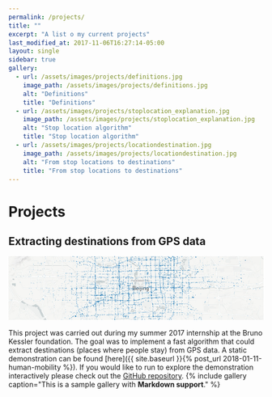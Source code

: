 ```yaml
---
permalink: /projects/
title: ""
excerpt: "A list o my current projects"
last_modified_at: 2017-11-06T16:27:14-05:00
layout: single
sidebar: true
gallery:
  - url: /assets/images/projects/definitions.jpg
    image_path: /assets/images/projects/definitions.jpg
    alt: "Definitions"
    title: "Definitions"
  - url: /assets/images/projects/stoplocation_explanation.jpg
    image_path: /assets/images/projects/stoplocation_explanation.jpg
    alt: "Stop location algorithm"
    title: "Stop location algorithm"
  - url: /assets/images/projects/locationdestination.jpg
    image_path: /assets/images/projects/locationdestination.jpg
    alt: "From stop locations to destinations"
    title: "From stop locations to destinations"
---
```

# Projects

## Extracting destinations from GPS data

![jpg](/assets/images/projects/readme_teaser.jpg)

This project was carried out during my summer 2017 internship at the Bruno Kessler foundation. The goal was to implement a fast algorithm that could
extract destinations (places where people stay) from GPS data. A static demonstration can be found [here]({{ site.baseurl }}{% post_url 2018-01-11-human-mobility %}). If you would like to run to explore the demonstration interactively please check out the [GitHub repository](https://github.com/sebastianbertoli/Github-internship_human_mobility).
{% include gallery caption="This is a sample gallery with **Markdown support**." %}
